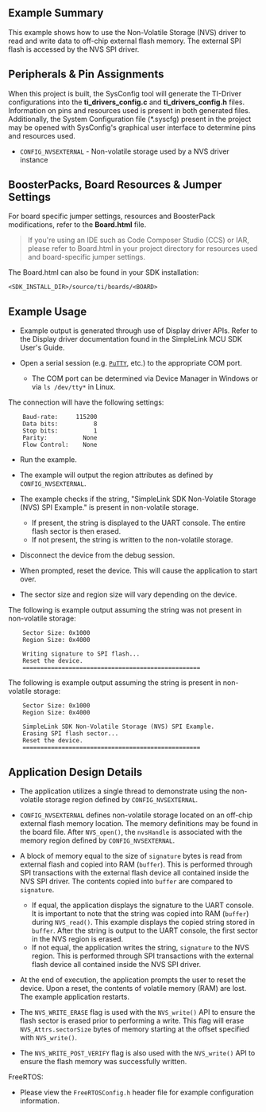 ## Example Summary

This example shows how to use the Non-Volatile Storage (NVS) driver
to read and write data to off-chip external flash memory. The external SPI
flash is accessed by the NVS SPI driver.

## Peripherals & Pin Assignments

When this project is built, the SysConfig tool will generate the TI-Driver
configurations into the __ti_drivers_config.c__ and __ti_drivers_config.h__
files. Information on pins and resources used is present in both generated
files. Additionally, the System Configuration file (\*.syscfg) present in the
project may be opened with SysConfig's graphical user interface to determine
pins and resources used.

* `CONFIG_NVSEXTERNAL` - Non-volatile storage used by a NVS driver instance

## BoosterPacks, Board Resources & Jumper Settings

For board specific jumper settings, resources and BoosterPack modifications,
refer to the __Board.html__ file.

> If you're using an IDE such as Code Composer Studio (CCS) or IAR, please
refer to Board.html in your project directory for resources used and
board-specific jumper settings.

The Board.html can also be found in your SDK installation:

```text
<SDK_INSTALL_DIR>/source/ti/boards/<BOARD>
```

## Example Usage

* Example output is generated through use of Display driver APIs. Refer to the
Display driver documentation found in the  SimpleLink MCU SDK User's Guide.

* Open a serial session (e.g. [`PuTTY`](http://www.putty.org/ "PuTTY's
 Homepage"), etc.) to the appropriate COM port.
    * The COM port can be determined via Device Manager in Windows or via
      `ls /dev/tty*` in Linux.

The connection will have the following settings:

```text
    Baud-rate:     115200
    Data bits:          8
    Stop bits:          1
    Parity:          None
    Flow Control:    None
```

* Run the example.

* The example will output the region attributes as defined by
  `CONFIG_NVSEXTERNAL`.

* The example checks if the string,
  "SimpleLink SDK Non-Volatile Storage (NVS) SPI Example." is present in
  non-volatile storage.
    * If present, the string is displayed to the UART console. The entire flash
    sector is then erased.
    * If not present, the string is written to the non-volatile storage.

* Disconnect the device from the debug session.

* When prompted, reset the device. This will cause the application to
start over.

* The sector size and region size will vary depending on the device.

The following is example output assuming the string was not present in non-volatile
storage:

```text
    Sector Size: 0x1000
    Region Size: 0x4000

    Writing signature to SPI flash...
    Reset the device.
    ==================================================
```

The following is example output assuming the string is present in non-volatile
storage:

```text
    Sector Size: 0x1000
    Region Size: 0x4000

    SimpleLink SDK Non-Volatile Storage (NVS) SPI Example.
    Erasing SPI flash sector...
    Reset the device.
    ==================================================
```

## Application Design Details

* The application utilizes a single thread to demonstrate using the
 non-volatile storage region defined by `CONFIG_NVSEXTERNAL`.

* `CONFIG_NVSEXTERNAL` defines non-volatile storage located on an off-chip
 external flash memory location. The memory definitions may be found in the
 board file. After `NVS_open()`, the `nvsHandle` is associated with the memory
 region defined by `CONFIG_NVSEXTERNAL`.

* A block of memory equal to the size of `signature` bytes is read from
external flash and copied into RAM (`buffer`). This is performed through SPI
transactions with the external flash device all contained inside the NVS SPI
driver. The contents copied into `buffer` are compared to `signature`.
    * If equal, the application displays the signature to the UART console. It is
    important to note that the string was copied into RAM (`buffer`)
    during `NVS_read()`. This example displays the copied string stored in
    `buffer`. After the string is output to the UART console,
    the first sector in the NVS region is erased.
    * If not equal, the application writes the string, `signature` to the
    NVS region. This is performed through SPI transactions with the external
    flash device all contained inside the NVS SPI driver.

* At the end of execution, the application prompts the user to reset the
device. Upon a reset, the contents of volatile memory (RAM) are lost. The
example application restarts.

* The `NVS_WRITE_ERASE` flag is used with the `NVS_write()` API to ensure the
flash sector is erased prior to performing a write. This flag will erase
`NVS_Attrs.sectorSize` bytes of memory starting at the offset specified with
`NVS_write()`.

* The `NVS_WRITE_POST_VERIFY` flag is also used with the `NVS_write()` API to
ensure the flash memory was successfully written.

FreeRTOS:

* Please view the `FreeRTOSConfig.h` header file for example configuration
information.
